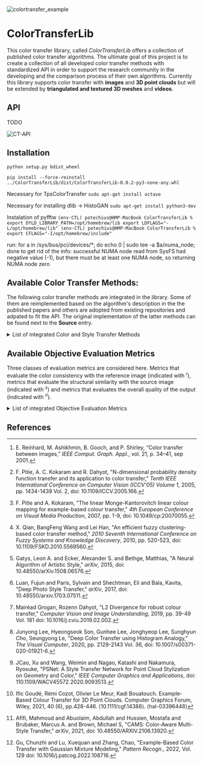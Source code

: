 ![colortransfer_example](https://github.com/ImmersiveMediaLaboratory/ColorTransferLib/assets/15614886/928791b0-b734-4835-92c9-cdcb12fcddc7)
# ColorTransferLib
This color transfer library, called *ColorTransferLib* offers a collection of published color transfer algorithms. The ultimate goal of this project is to create a collection of all developed color transfer methods with standardized API in order to support the research community in the developing and the comparison process of their own algorithms. Currently this library supports color transfer with **images** and **3D point clouds** but will be extended by **triangulated and textured 3D meshes** and **videos**.

## API

TODO

![CT-API](https://github.com/ImmersiveMediaLaboratory/ColorTransferLib/assets/15614886/7e59eea8-78be-4dfb-acae-7e8abfd7abe5)


## Installation
``
python setup.py bdist_wheel
``

``
pip install --force-reinstall ../ColorTransferLib/dist/ColorTransferLib-0.0.2-py3-none-any.whl 
``

Necessary for TpsColorTransfer
``
sudo apt-get install octave
``

Necessary for installing dlib -> HistoGAN
``
sudo apt-get install python3-dev
``

Instalation of pyfftw
``
(env-CTL) potechius@HMP-MacBook ColorTransferLib % export DYLD_LIBRARY_PATH=/opt/homebrew/lib export LDFLAGS="-L/opt/homebrew/lib"
(env-CTL) potechius@HMP-MacBook ColorTransferLib % export CFLAGS="-I/opt/homebrew/include"
``

run: for a in /sys/bus/pci/devices/*; do echo 0 | sudo tee -a $a/numa_node; done
to get rid of the info: successful NUMA node read from SysFS had negative value (-1), but there must be at least one NUMA node, so returning NUMA node zero



## Available Color Transfer Methods:
The following color transfer methods are integrated in the library. Some of them are reimplemented based on the algorithm's description in the the published papers and others are adopted from existing repositories and adpated to fit the API. The original implementation of the latter methods can be found next to the **Source** entry.

<details>
  <summary>List of integrated Color and Style Transfer Methods</summary>

### (1/12) GlobalColorTransfer[^1] 
**Title**: Color Transfer between Images  
**Author**: Erik Reinhard, Michael Ashikhmin, Bruce Gooch, Peter Shirley  
**Published in**: IEEE Computer Graphics and Applications  
**Year of Publication**: 2001  
**Link**: https://doi.org/10.1109/38.946629  

**Abstract**: *We use a simple statistical analysis to impose one image's color characteristics on another. We can achieve color correction by choosing an appropriate source image and apply its characteristic to another image.*

### (2/12) PdfColorTransfer[^2]
**Title**: N-dimensional probability density function transfer and its application to color transfer  
**Author**: Francois Pitie, Anil C. Kokaram, Rozenn Dahyot  
**Published in**: Tenth IEEE International Conference on Computer Vision (ICCV'05) Volume 1  
**Year of Publication**: 2005  
**Link**: https://doi.org/10.1109/ICCV.2005.166  
  
**Abstract**: *This article proposes an original method to estimate a continuous transformation that maps one N-dimensional distribution to another. The method is iterative, non-linear, and is shown to converge. Only 1D marginal distribution is used in the estimation process, hence involving low computation costs. As an illustration this mapping is applied to color transfer between two images of different contents. The paper also serves as a central focal point for collecting together the research activity in this area and relating it to the important problem of automated color grading.*
  
### (3/12) MongeKLColorTransfer[^3]
**Title**: The Linear Monge-Kantorovitch Linear Colour Mapping for Example-Based Colour Transfer.  
**Author**: Francois Pitie, Anil C. Kokaram  
**Published in**: 4th European Conference on Visual Media Production  
**Year of Publication**: 2007  
**Link**: https://doi.org/10.1049/cp:20070055  
  
**Abstract**: *A common task in image editing is to change the colours of a picture to match the desired colour grade of another picture. Finding the correct colour mapping is tricky because it involves numerous interrelated operations, like balancing the colours, mixing the colour channels or adjusting the contrast. Recently, a number of automated tools have been proposed to find an adequate one-to-one colour mapping. The focus in this paper is on finding the best linear colour transformation. Linear transformations have been proposed in the literature but independently. The aim of this paper is thus to establish a common mathematical background to all these methods. Also, this paper proposes a novel transformation, which is derived from the Monge-Kantorovitch theory of mass transportation. The proposed solution is optimal in the sense that it minimises the amount of changes in the picture colours. It favourably compares theoretically and experimentally with other techniques for various images and under various colour spaces.*

### (4/12) FuzzyColorTransfer[^4] 
**Title**: An efficient fuzzy clustering-based color transfer method  
**Author**: XiaoYan Qian, BangFeng Wang, Lei Han  
**Published in**: Seventh International Conference on Fuzzy Systems and Knowledge Discovery  
**Year of Publication**: 2010  
**Link**: https://doi.org/10.1109/FSKD.2010.5569560  

**Abstract**: *Each image has its own color content that greatly influences the perception of human observer. Recently, color transfer among different images has been under investigation. In this paper, after a brief review on the few efficient works performed in the field, a novel fuzzy clustering based color transfer method is proposed. The proposed method accomplishes the transformation based on a set of corresponding fuzzy clustering algorithm-selected regions in images along with membership degree factors. Results show the presented algorithm is highly automatically and more effective.*
  
### (5/12) NeuralStyleTransfer[^5]
**Title**: A Neural Algorithm of Artistic Style  
**Author**: Leon A. Gatys, Alexander S. Ecker, Matthias Bethge  
**Published in**: arXiv  
**Year of Publication**: 2015  
**Link**: https://doi.org/10.48550/arXiv.1508.06576  
**Source**: https://github.com/cysmith/neural-style-tf  
  
**Abstract**: *In fine art, especially painting, humans have mastered the skill to create unique visual experiences through composing a complex interplay between the content and style of an image. Thus far the algorithmic basis of this process is unknown and there exists no artificial system with similar capabilities. However, in other key areas of visual perception such as object and face recognition near-human performance was recently demonstrated by a class of biologically inspired vision models called Deep Neural Networks. Here we introduce an artificial system based on a Deep Neural Network that creates artistic images of high perceptual quality. The system uses neural representations to separate and recombine content and style of arbitrary images, providing a neural algorithm for the creation of artistic images. Moreover, in light of the striking similarities between performance-optimised artificial neural networks and biological vision, our work offers a path forward to an algorithmic understanding of how humans create and perceive artistic imagery.*

  
### (6/12) DeepPhotoStyleTransfer[^6] 
**Title**: Deep Photo Style Transfer  
**Author**: Fujun Luan, Sylvain Paris, Eli Shechtman, Kavita Bala  
**Published in**: ...  
**Year of Publication**: 2017  
**Link**: https://doi.org/10.48550/arXiv.1703.07511  
**Source**: https://github.com/LouieYang/deep-photo-styletransfer-tf  

**Abstract**: *This paper introduces a deep-learning approach to photographic style transfer that handles a large variety of image content while faithfully transferring the reference style. Our approach builds upon the recent work on painterly transfer that separates style from the content of an image by considering different layers of a neural network. However, as is, this approach is not suitable for photorealistic style transfer. Even when both the input and reference images are photographs, the output still exhibits distortions reminiscent of a painting. Our contribution is to constrain the transformation from the input to the output to be locally affine in colorspace, and to express this constraint as a custom fully differentiable energy term. We show that this approach successfully suppresses distortion and yields satisfying photorealistic style transfers in a broad variety of scenarios, including transfer of the time of day, weather, season, and artistic edits.*

  
### (7/12) TpsColorTransfer[^7]
**Title**: L2 Divergence for robust colour transfer  
**Author**: Mairéad Grogan, Rozenn Dahyot  
**Published in**: Computer Vision and Image Understanding  
**Year of Publication**: 2019  
**Link**: https://doi.org/10.1016/j.cviu.2019.02.002  
**Source**: https://github.com/groganma/gmm-colour-transfer  
  
**Abstract**: *Optimal Transport (OT) is a very popular framework for performing colour transfer in images and videos. We have proposed an alternative framework where the cost function used for inferring a parametric transfer function is defined as the robust L 2 divergence between two probability density functions (Grogan and Dahyot, 2015). In this paper, we show that our approach combines many advantages of state of the art techniques and outperforms many recent algorithms as measured quantitatively with standard quality metrics, and qualitatively using perceptual studies (Grogan and Dahyot, 2017). Mathematically, our formulation is presented in contrast to the OT cost function that shares similarities with our cost function. Our formulation, however, is more flexible as it allows colour correspondences that may be available to be taken into account and performs well despite potential occurrences of correspondence outlier pairs. Our algorithm is shown to be fast, robust and it easily allows for user interaction providing freedom for artists to fine tune the recoloured images and videos (Grogan et al., 2017).*
  
  
### (8/12) HistogramAnalogy[^8]
**Title**: Deep Color Transfer using Histogram Analogy  
**Author**: Junyong Lee, Hyeongseok Son, Gunhee Lee, Jonghyeop Lee, Sunghyun Cho, Seungyong Lee  
**Published in**: The Visual Computer: International Journal of Computer Graphics, Volume 36, Issue 10-12Oct 2020  
**Year of Publication**: 2020  
**Link**: https://doi.org/10.1007/s00371-020-01921-6  
**Source**: https://github.com/codeslake/Color_Transfer_Histogram_Analogy  
  
**Abstract**: *We propose a novel approach to transferring the color of a reference image to a given source image. Although there can be diverse pairs of source and reference images in terms of content and composition similarity, previous methods are not capable of covering the whole diversity. To resolve this limitation, we propose a deep neural network that leverages color histogram analogy for color transfer. A histogram contains essential color information of an image, and our network utilizes the analogy between the source and reference histograms to modulate the color of the source image with abstract color features of the reference image. In our approach, histogram analogy is exploited basically among the whole images, but it can also be applied to semantically corresponding regions in the case that the source and reference images have similar contents with different compositions. Experimental results show that our approach effectively transfers the reference colors to the source images in a variety of settings. We also demonstrate a few applications of our approach, such as palette-based recolorization, color enhancement, and color editing.*
  

### (9/12) PSNetStyleTransfer[^9]  
**Title**: PSNet: A Style Transfer Network for Point Cloud Stylization on Geometry and Color  
**Author**: Cao, Xu and Wang, Weimin and Nagao, Katashi and Nakamura, Ryosuke  
**Published in**: IEEE Computer Graphics and Applications  
**Year of Publication**: 2020  
**Link**: https://doi.org/10.1109/WACV45572.2020.9093513  
**Source**: https://github.com/hoshino042/psnet  
  
**Abstract**: *We propose a neural style transfer method for colored point clouds which allows stylizing the geometry and/or color property of a point cloud from another. The stylization is achieved by manipulating the content representations and Gram-based style representations extracted from a pretrained PointNet-based classification network for colored point clouds. As Gram-based style representation is invariant to the number or the order of points, the style can also be an image in the case of stylizing the color property of a point cloud by merely treating the image as a set of pixels. Experimental results and analysis demonstrate the capability of the proposed method for stylizing a point cloud either from another point cloud or an image.*

  
### (10/12) Eb3dColorTransfer[^10]
**Title**: Example-Based Colour Transfer for 3D Point Clouds  
**Author**: Ific Goudé, Rémi Cozot, Olivier Le Meur, Kadi Bouatouch  
**Published in**: ...  
**Year of Publication**: 2021  
**Link**: https://doi.org/10.1111/cgf.14388  
  
**Abstract**: *Example-based colour transfer between images, which has raised a lot of interest in the past decades, consists of transferring the colour of an image to another one. Many methods based on colour distributions have been proposed, and more recently, the efficiency of neural networks has been demonstrated again for colour transfer problems. In this paper, we propose a new pipeline with methods adapted from the image domain to automatically transfer the colour from a target point cloud to an input point cloud. These colour transfer methods are based on colour distributions and account for the geometry of the point clouds to produce a coherent result. The proposed methods rely on simple statistical analysis, are effective, and succeed in transferring the colour style from one point cloud to another. The qualitative results of the colour transfers are evaluated and compared with existing methods.*


### (11/12) CamsTransfer[^11] 
**Title**: CAMS: Color-Aware Multi-Style Transfer  
**Author**: Mahmoud Afifi, Abdullah Abuolaim, Mostafa Hussien, Marcus A. Brubaker, Michael S. Brown  
**Published in**: arXiv  
**Year of Publication**: 2021  
**Link**: https://doi.org/10.48550/arXiv.2106.13920  
**Source**: https://github.com/mahmoudnafifi/color-aware-style-transfer  

**Abstract**: *Image style transfer aims to manipulate the appearance of a source image, or "content" image, to share similar texture and colors of a target "style" image. Ideally, the style transfer manipulation should also preserve the semantic content of the source image. A commonly used approach to assist in transferring styles is based on Gram matrix optimization. One problem of Gram matrix-based optimization is that it does not consider the correlation between colors and their styles. Specifically, certain textures or structures should be associated with specific colors. This is particularly challenging when the target style image exhibits multiple style types. In this work, we propose a color-aware multi-style transfer method that generates aesthetically pleasing results while preserving the style-color correlation between style and generated images. We achieve this desired outcome by introducing a simple but efficient modification to classic Gram matrix-based style transfer optimization. A nice feature of our method is that it enables the users to manually select the color associations between the target style and content image for more transfer flexibility. We validated our method with several qualitative comparisons, including a user study conducted with 30 participants. In comparison with prior work, our method is simple, easy to implement, and achieves visually appealing results when targeting images that have multiple styles.*

  
### (12/12) GmmEmColorTransfer[^12]
**Title**: Example-based Color Transfer with Gaussian Mixture Modeling  
**Author**: Chunzhi Gu, Xuequan Lu,and Chao Zhang  
**Published in**: Journal of Computer-Aided Design and Computer Graphics  
**Year of Publication**: 2022  
**Link**: https://doi.org/10.1016/j.patcog.2022.108716  
  
**Abstract**: *Color transfer, which plays a key role in image editing, has attracted noticeable attention recently. It has remained a challenge to date due to various issues such as time-consuming manual adjustments and prior segmentation issues. In this paper, we propose to model color transfer under a probability framework and cast it as a parameter estimation problem. In particular, we relate the transferred image with the example image under the Gaussian Mixture Model (GMM) and regard the transferred image color as the GMM centroids. We employ the Expectation-Maximization (EM) algorithm (E-step and M-step) for optimization. To better preserve gradient information, we introduce a Laplacian based regularization term to the objective function at the M-step which is solved by deriving a gradient descent algorithm. Given the input of a source image and an example image, our method is able to generate multiple color transfer results with increasing EM iterations. Extensive experiments show that our approach generally outperforms other competitive color transfer methods, both visually and quantitatively.*

</details>
  

## Available Objective Evaluation Metrics
Three classes of evaluation metrics are considered here. Metrics that evaluate the color consistency with the reference image (indicated with $`^r`$), metrics that evaluate the structural similarity with the source image (indicated with $`^s`$) and metrics that evaluates the overall quality of the output (indicated with $`^o`$).

<details>
  <summary>List of integrated Objective Evaluation Metrics</summary>

### SSIM$`^s_{rgb}`$
**Name**: Structural Similarity Index  
**Description**: The Structural Similarity Index (SSIM) is a metric used to measure the similarity between two images. Unlike traditional metrics like Mean Squared Error (MSE) that focus solely on pixel-wise differences, SSIM considers changes in structural information, luminance, and texture. The index provides a value between -1 and 1, where a value of 1 indicates that the two images being compared are identical in terms of structural content. SSIM is widely used in the field of image processing for quality assessment of compressed or processed images in comparison to reference images.

### PSNR$`^s_{rgb}`$
**Name**: Peak Signal-to-Noise Ratio  

### MSE$`^s_{rgb}`$
**Name**: Mean-Squared Error  

### MS-SSIM$`^s_{rgb}`$
**Name**: Multi-Scale Structural Similarity Index  

### FSIM$`^s_{c,yiq}`$
**Name**: Feature Similarity Index  

### LPIPS$`^s_{rgb}`$
**Name**: Learned Perceptual Image Patch Similarity  

### RMSE$`^s_{rgb}`$
**Name**: Root-Mean-Squared Error  

### GSSIM$`^s_{rgb}`$
**Name**: Gradient-based Structural Similarity Index  

### VSI$`^s_{rgb}`$
**Name**: Visual Saliency-based Index 

### 4-SSIM$`^s_{rgb}`$
**Name**: 4-component Structural Similarity Index

### HI$`^r_{rgb}`$
**Name**: Histogram Intersection 

### Corr$`^r_{rgb}`$
**Name**: Correlation 

### BA$`^r_{rgb}`$
**Name**: Bhattacharyya Distance 

### BRISQUE$`^o_{rgb}`$
**Name**: Blind/Referenceless Image Spatial Quality Evaluator 

### NIMA$`^o_{rgb}`$
**Name**: Neural Image Assessment 

### NIQE$`^o_{rgb}`$
**Name**: Naturalness Image Quality Evaluator 

### CF$`^o_{rgyb}`$
**Name**: Colorfulness 

### 4-EGSSIM$`^s_{rgb}`$
**Name**: 4-component enhanced Gradient-based Structural Similarity Index 

### CSS$`^{sr}_{rgb}`$
**Name**: Color and Structure Similarity 

### CTQM$`^{sro}_{lab}`$
**Name**: Color Transfer Quality Metric 

</details>


## References
[^1]: E. Reinhard, M. Ashikhmin, B. Gooch, and P. Shirley, “Color transfer between images,” *IEEE Comput. Graph. Appl.*, vol. 21, p. 34–41, sep 2001.
[^2]: F. Pitie, A. C. Kokaram and R. Dahyot, "N-dimensional probability density function transfer and its application to color transfer," *Tenth IEEE International Conference on Computer Vision (ICCV'05) Volume 1*, 2005, pp. 1434-1439 Vol. 2, doi: 10.1109/ICCV.2005.166.
[^3]: F. Pitie and A. Kokaram, "The linear Monge-Kantorovitch linear colour mapping for example-based colour transfer," *4th European Conference on Visual Media Production*, 2007, pp. 1-9, doi: 10.1049/cp:20070055.
[^4]: X. Qian, BangFeng Wang and Lei Han, "An efficient fuzzy clustering-based color transfer method," *2010 Seventh International Conference on Fuzzy Systems and Knowledge Discovery*, 2010, pp. 520-523, doi: 10.1109/FSKD.2010.5569560.
[^5]: Gatys, Leon A. and Ecker, Alexander S. and Bethge, Matthias, "A Neural Algorithm of Artistic Style," *arXiv*, 2015, doi: 10.48550/arXiv.1508.06576. 
[^6]: Luan, Fujun and Paris, Sylvain and Shechtman, Eli and Bala, Kavita, "Deep Photo Style Transfer," *arXiv*, 2017, doi: 10.48550/arxiv.1703.07511.  
[^7]: Mairéad Grogan, Rozenn Dahyot, "L2 Divergence for robust colour transfer," *Computer Vision and Image Understanding*, 2019, pp. 39-49 Vol. 181 doi: 10.1016/j.cviu.2019.02.002.  
[^8]: Junyong Lee, Hyeongseok Son, Gunhee Lee, Jonghyeop Lee, Sunghyun Cho, Seungyong Le, "Deep Color Transfer using Histogram Analogy," *The Visual Computer*, 2020, pp. 2129-2143 Vol. 36, doi: 10.1007/s00371-020-01921-6.  
[^9]: JCao, Xu and Wang, Weimin and Nagao, Katashi and Nakamura, Ryosuke, "PSNet: A Style Transfer Network for Point Cloud Stylization on Geometry and Color," *IEEE Computer Graphics and Applications*, doi: 110.1109/WACV45572.2020.9093513.  
[^10]: Ific Goudé, Rémi Cozot, Olivier Le Meur, Kadi Bouatouch. Example‐Based Colour Transfer for 3D Point Clouds. Computer Graphics Forum, Wiley, 2021, 40 (6), pp.428-446. ⟨10.1111/cgf.14388⟩. ⟨hal-03396448⟩  
[^11]: Afifi, Mahmoud and Abuolaim, Abdullah and Hussien, Mostafa and Brubaker, Marcus A. and Brown, Michael S, "CAMS: Color-Aware Multi-Style Transfer," *arXiv*, 2021, doi: 10.48550/ARXIV.2106.13920.  
[^12]: Gu, Chunzhi and Lu, Xuequan and Zhang, Chao, "Example-Based Color Transfer with Gaussian Mixture Modeling," *Pattern Recogn.*, 2022, Vol. 129  doi: 10.1016/j.patcog.2022.108716.  
